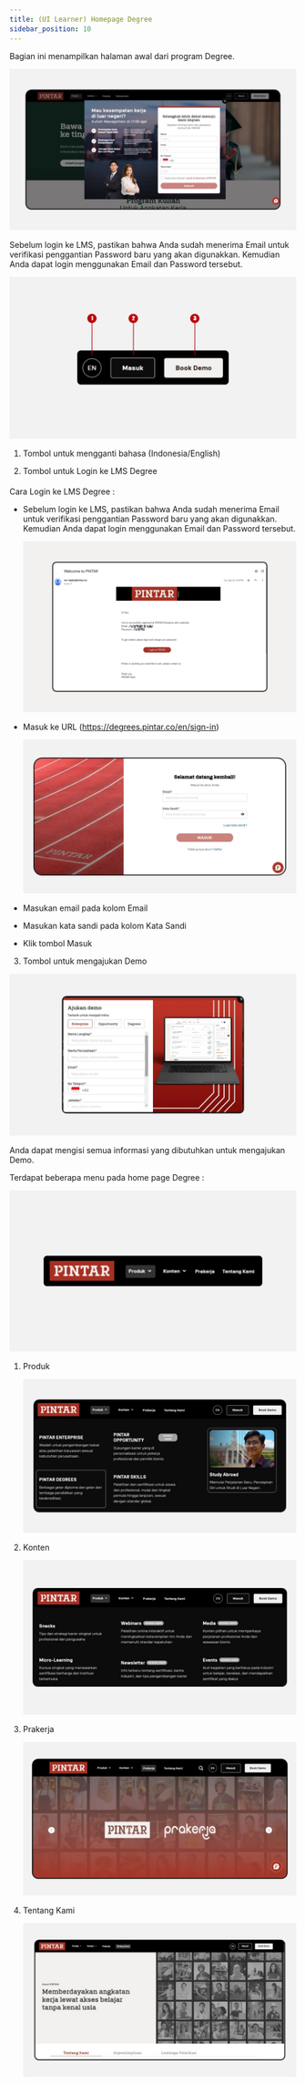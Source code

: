 ```yaml
---
title: (UI Learner) Homepage Degree
sidebar_position: 10
---
```

Bagian ini menampilkan halaman awal dari program Degree.

![](/img/homepage-degree.jpg)

Sebelum login ke LMS, pastikan bahwa Anda sudah menerima Email untuk verifikasi penggantian Password baru yang akan digunakkan. Kemudian Anda dapat login menggunakan Email dan Password tersebut.

![](/img/homepage-degree-3.jpg)

1. Tombol untuk mengganti bahasa (Indonesia/English)

2. Tombol untuk Login ke LMS Degree

#### 
Cara Login ke LMS Degree :

* Sebelum login ke LMS, pastikan bahwa Anda sudah menerima Email untuk verifikasi penggantian Password baru yang akan digunakkan. Kemudian Anda dapat login menggunakan Email dan Password tersebut.

  ![](/img/Enterprise-LMS-Login_1.3.png)
* Masuk ke URL (<https://degrees.pintar.co/en/sign-in>) 

  ![](/img/homepage-degree-9.jpg)
* Masukan email pada kolom Email
* Masukan kata sandi pada kolom Kata Sandi
* Klik tombol Masuk


3. Tombol untuk mengajukan Demo

![](/img/homepage-degree-10.jpg)

Anda dapat mengisi semua informasi yang dibutuhkan untuk mengajukan Demo.



Terdapat beberapa menu pada home page Degree :

![](/img/homepage-degree-2.jpg)

1. Produk

   ![](/img/homepage-degree-4.jpg)
2. Konten

   ![](/img/homepage-degree-5.jpg)
3. Prakerja

   ![](/img/homepage-degree-6.jpg)
4. Tentang Kami

   ![](/img/homepage-degree-7.jpg)
